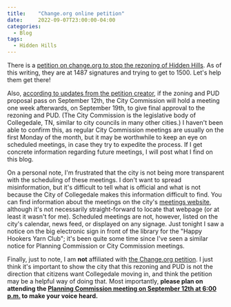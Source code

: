 ```yaml
---
title:    "Change.org online petition"
date:     2022-09-07T23:00:00-04:00
categories:
  - Blog
tags:
  - Hidden Hills 
---
```


There is a [petition on change.org to stop the rezoning of Hidden Hills][petition].
As of this writing, they are at 1487 signatures and trying to get to 1500.
Let's help them get there!

   [petition]:  https://www.change.org/p/stop-the-rezoning-and-destruction-of-600-acres-of-woodland-agricultural-land-for-commercial-use

Also, [according to updates from the petition creator][updates], if the zoning and PUD proposal pass on September 12th, the City Commission will hold a meeting one week afterwards, on September 19th, to give final approval to the rezoning and PUD.
(The City Commission is the legislative body of Collegedale, TN, similar to city councils in many other cities.)
I haven't been able to confirm this, as regular City Commission meetings are usually on the first Monday of the month, but it may be worthwhile to keep an eye on scheduled meetings, in case they try to expedite the process.
If I get concrete information regarding future meetings, I will post what I find on this blog.

   [updates]:  https://www.change.org/p/stop-the-rezoning-and-destruction-of-600-acres-of-woodland-agricultural-land-for-commercial-use/u/30881583

On a personal note, I'm frustrated that the city is not being more transparent with the scheduling of these meetings.
I don't want to spread misinformation, but it's difficult to tell what is official and what is not because the City of Collegedale makes this information difficult to find.
You can find information about the meetings on the city's [meetings website], although it's not necessarily straight-forward to locate that webpage (or at least it wasn't for me).
Scheduled meetings are not, however, listed on the city's calendar, news feed, or displayed on any signage.
Just tonight I saw a notice on the big electronic sign in front of the library for the "Happy Hookers Yarn Club";
it's been quite some time since I've seen a similar notice for Planning Commission or City Commission meetings.

   [meetings website]:  https://www.collegedaletn.gov/government/agendas___minutes/index.php

Finally, just to note, I am **not** affiliated with [the Change.org petition][petition].
I just think it's important to show the city that this rezoning and PUD is not the direction that citizens want Collegedale moving in, and think the petition may be a helpful way of doing that.
Most importantly, **please plan on attending the [Planning Commission meeting on September 12th at 6:00 p.m.][announcement] to make your voice heard.**

   [announcement]:  /blog/sept-12-zoning-meeting/
